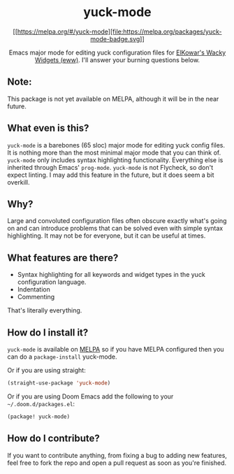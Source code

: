 <div align="center">

# yuck-mode

[[https://melpa.org/#/yuck-mode][file:https://melpa.org/packages/yuck-mode-badge.svg]]

Emacs major mode for editing yuck configuration files for [ElKowar's Wacky Widgets (eww)](https://github.com/elkowar/eww). I'll answer your burning questions below.

</div>

## Note:
This package is not yet available on MELPA, although it will be in the near future.

## What even is this?

`yuck-mode` is a barebones (65 sloc) major mode for editing yuck config files. It is nothing more than the most minimal major mode that you can think of.
`yuck-mode` only includes syntax highlighting functionality. Everything else is inherited through Emacs' `prog-mode`. `yuck-mode` is not Flycheck, so don't expect linting. I may add this feature in the future, but it does seem a bit overkill.

## Why?

Large and convoluted configuration files often obscure exactly what's going on and can introduce problems that can be solved
even with simple syntax highlighting. It may not be for everyone, but it can be useful at times.

## What features are there?

+ Syntax highlighting for all keywords and widget types in the yuck configuration language.
+ Indentation
+ Commenting

That's literally everything.

## How do I install it?

`yuck-mode` is available on [MELPA](https://melpa.org/#/yuck-mode) so if you have MELPA configured then you can do a
`package-install` yuck-mode.

Or if you are using straight:

``` lisp
(straight-use-package 'yuck-mode)
```

Or if you are using Doom Emacs add the following to your `~/.doom.d/packages.el`:

``` lisp
(package! yuck-mode)
```

## How do I contribute?

If you want to contribute anything, from fixing a bug to adding new 
features, feel free to fork the repo and open a pull request as soon as you're finished.
